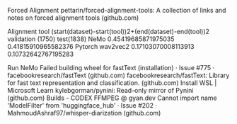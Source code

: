 Forced Alignment
pettarin/forced-alignment-tools: A collection of links and notes on forced alignment tools (github.com)

Alignment tool
(start(dataset)-start(tool))2+(end(dataset)-end(tool))2
validation (1750)
test(1838)
NeMo
0.45419685871975035
0.41815910965582376
Pytorch wav2vec2 
0.17103070008113913
0.10732642767195283

Run NeMo
Failed building wheel for fastText (installation) · Issue #775 · facebookresearch/fastText (github.com)
facebookresearch/fastText: Library for fast text representation and classification. (github.com)
Install WSL | Microsoft Learn
kylebgorman/pynini: Read-only mirror of Pynini (github.com)
Builds - CODEX FFMPEG @ gyan.dev
Cannot import name 'ModelFilter' from 'huggingface_hub' · Issue #202 · MahmoudAshraf97/whisper-diarization (github.com)






